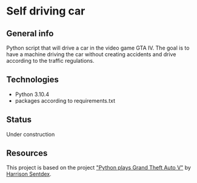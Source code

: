 # Self driving car

## General info
Python script that will drive a car in the video game GTA IV. The goal is to have a machine driving the car without creating accidents and drive according to the traffic regulations.

## Technologies
* Python 3.10.4
* packages according to requirements.txt

## Status
Under construction

## Resources
This project is based on the project ["Python plays Grand Theft Auto V"](https://pythonprogramming.net/game-frames-open-cv-python-plays-gta-v/) by [Harrison Sentdex](https://github.com/Sentdex).
